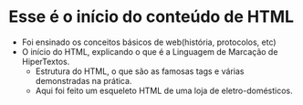 # Esse é o início do conteúdo de HTML

- Foi ensinado os conceitos básicos de web(história, protocolos, etc)
- O início do HTML, explicando o que é a Linguagem de Marcação de HiperTextos.
  - Estrutura do HTML, o que são as famosas tags e várias demonstradas na prática.
  - Aqui foi feito um esqueleto HTML de uma loja de eletro-domésticos.